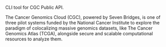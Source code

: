 CLI tool for CGC Public API. 

The Cancer Genomics Cloud (CGC), powered by Seven Bridges, is one of three pilot systems funded by the National Cancer Institute to explore the paradigm of colocalizing massive genomics datasets, like The Cancer Genomics Atlas (TCGA), alongside secure and scalable computational resources to analyze them.